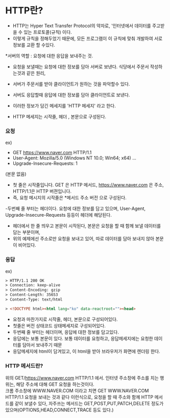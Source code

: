 # HTTP란? 

- HTTP는 Hyper Text Transfer Protocol의 약자로, '인터넷에서 데이터를 주고받을 수 있는 프로토콜(규칙) 이다.
- 이렇게 규칙을 정해두었기 때문에, 모든 프로그램이 이 규칙에 맞춰 개발하여 서로 정보를 교환 할 수있다.

*서버의 역할 : 요청에 대한 응답을 보내주는 것.

- 요청을 보낼때는 요청에 대한 정보를 담아 서버로 보낸다. 식당에서 주문서 작성하는것과 같은 원리, 
- 서버가 주문서를 받아 클라이언트가 원하는 것을 파악할수 있다.

- 서버도 응답할때 응답에 대한 정보를 담아 클라이언트로 보낸다. 
- 이러한 정보가 담긴 메세지를 'HTTP 메세지' 라고 한다.
- HTTP 메세지는  시작줄, 헤더 , 본문으로 구성된다.

### 요청
ex)
- GET https://www.naver.com HTTP/1.1
- User-Agent: Mozilla/5.0 (Windows NT 10.0; Win64; x64) ...
- Upgrade-Insecure-Requests: 1

(본문 없음)

- 첫 줄은 시작줄입니다. GET 은 HTTP 메서드, https://www.naver.com 은 주소, HTTP/1.1은 HTTP 버젼입니다.
- 즉, 요청 메시지의 시작줄은 *메서드 주소 버전 으로 구성된다.

-두번째 줄 부터는 헤더이다. 요청에 대한 정보를 담고 있으며, User-Agent, Upgrade-Insecure-Requests 등등이 헤더에 해당된다.
- 헤더에서 한 줄 띄우고 본문이 시작된다, 본문은 요청을 할 때 함께 보낼 데이터를 담는 부분이며, 
- 위의 예제에선 주소로만 요청을 보내고 있어, 따로 데이터를 담아 보내지 않아 본문이 비어있다.

### 응답

ex)
```html
> HTTP/1.1 200 OK
> Connection: keep-alive
> Content-Encoding: gzip
> Content-Length: 35653
> Content-Type: text/html

> <!DOCTYPE html><html lang="ko" data-reactroot=""><head>
```

        
- 요청과 마찬가지로 시작줄, 헤더, 본문으로 구성되어있다.
- 첫줄은   버전 상태코드 상태메세지로 구성되어있다. 
- 두번째 줄 부터는 헤더이며, 응답에 대한 정보를 담고있다.
- 응답에는 보통 본문이 있다. 보통 데이터를 요청하고, 응답메세지에는 요청한 데이터를 담아서 보내주기 때문
- 응답메세지에 html이 담겨있고, 이 html을 받아 브라우저가 화면에 렌더링 한다.

### HTTP 메서드란?

위의 GET/https://www.naver.com HTTP/1.1 에서.  인터넷 주소창에 주소를 치는 행위는, 해당 주소에 대해 GET 요청을 하는것이다.  
크롬 주소창에 WWW.NAVER.COM 이라고 치면 GET WWW.NAVER.COM HTTP/1.1 요청을 보내는 것과 같다  이런식으로, 요청을 할 때 주소와 함께 HTTP
메서드를 같이 보낼수 있다, 자주쓰는 메서드는 GET,POST,PUT,PATCH,DELETE 정도가 있으며(OPTIONS,HEAD,CONNECT,TRACE 등도 있다.)
          

          
          
          
